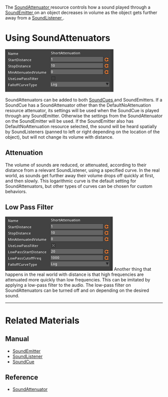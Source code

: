 The [ SoundAttenuator ](https://github.com/ZilchEngine/ZilchDocs/blob/master/code_reference/class_reference/soundattenuator.markdown) resource controls how a sound played through a [SoundEmitter ](https://github.com/ZilchEngine/ZilchDocs/blob/master/zilch_editor_documentation/zilchmanual/audio/soundemitter.markdown) on an object decreases in volume as the object gets further away from a  [SoundListener ](https://github.com/ZilchEngine/ZilchDocs/blob/master/zilch_editor_documentation/zilchmanual/audio/soundlistener.markdown). 

 # Using SoundAttenuators 


![Attenuator1](https://raw.githubusercontent.com/ZilchEngine/ZilchFiles/master/doc_files/3057.png)


SoundAttenuators can be added to both [SoundCues ](https://github.com/ZilchEngine/ZilchDocs/blob/master/zilch_editor_documentation/zilchmanual/audio/soundcue.markdown) and SoundEmitters. If a SoundCue has a SoundAttenuator other than the DefaultNoAttenuation resource attenuator, its settings will be used when the SoundCue is played through any SoundEmitter. Otherwise the settings from the SoundAttenuator on the SoundEmitter will be used. If the SoundEmitter also has DefaultNoAttenuation resource selected, the sound will be heard spatially by SoundListeners (panned to left or right depending on the location of the object), but will not change its volume with distance.

 ## Attenuation

The volume of sounds are reduced, or attenuated, according to their distance from a relevant SoundListener, using a specified curve. In the real world, as sounds get further away their volume drops off quickly at first, and then slowly. This logarithmic curve is the default setting for SoundAttenuators, but other types of curves can be chosen for custom behaviors.

 ## Low Pass Filter



![Attenuator2](https://raw.githubusercontent.com/ZilchEngine/ZilchFiles/master/doc_files/3059.png) Another thing that happens in the real world with distance is that high frequencies are attenuated more quickly than low frequencies. This can be imitated by applying a low-pass filter to the audio. The low-pass filter on SoundAttenuators can be turned off and on depending on the desired sound.


---
 # Related Materials

 ## Manual

- [SoundEmitter ](https://github.com/ZilchEngine/ZilchDocs/blob/master/zilch_editor_documentation/zilchmanual/audio/soundemitter.markdown)
- [SoundListener ](https://github.com/ZilchEngine/ZilchDocs/blob/master/zilch_editor_documentation/zilchmanual/audio/soundlistener.markdown)
- [SoundCue ](https://github.com/ZilchEngine/ZilchDocs/blob/master/zilch_editor_documentation/zilchmanual/audio/soundcue.markdown)

 ## Reference

- [ SoundAttenuator ](https://github.com/ZilchEngine/ZilchDocs/blob/master/code_reference/class_reference/soundattenuator.markdown) 

 